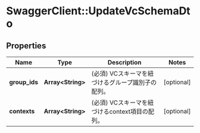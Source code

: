 # SwaggerClient::UpdateVcSchemaDto

## Properties
Name | Type | Description | Notes
------------ | ------------- | ------------- | -------------
**group_ids** | **Array&lt;String&gt;** | (必須) VCスキーマを紐づけるグループ識別子の配列。 | [optional] 
**contexts** | **Array&lt;String&gt;** | (必須) VCスキーマを紐づけるcontext項目の配列。 | [optional] 

